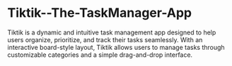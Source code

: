 # Tiktik--The-TaskManager-App
Tiktik is a dynamic and intuitive task management app designed to help users organize, prioritize, and track their tasks seamlessly. With an interactive board-style layout, Tiktik allows users to manage tasks through customizable categories and a simple drag-and-drop interface.
